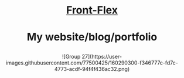 # <p align="center">[Front-Flex](https://frontflex.netlify.app)</p>
# <p align="center">My website/blog/portfolio</p>

<p align="center">![Group 27](https://user-images.githubusercontent.com/77500425/160290300-f346777c-fd7c-4773-acdf-94f4f436ac32.png)</p>
